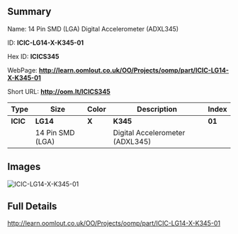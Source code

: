 

## Summary
 
Name:  14 Pin SMD (LGA) Digital Accelerometer (ADXL345) 

ID: __ICIC-LG14-X-K345-01__

Hex ID: __ICICS345__

WebPage: __http://learn.oomlout.co.uk/OO/Projects/oomp/part/ICIC-LG14-X-K345-01__

Short URL: __http://oom.lt/ICICS345__


| Type   | Size   | Color   | Description   | Index   |    
| ----- | ------   | ------   | -----   | ----   |    
| __ICIC__   					| __LG14__   					| __X__    						| __K345__    					| __01__ |    
| 		| 14 Pin SMD (LGA)	| 		| Digital Accelerometer (ADXL345)	| 	|

## Images
![ICIC-LG14-X-K345-01](http://oomlout.com/oomp-gen/parts/ICIC-LG14-X-K345-01/ICIC-LG14-X-K345-01_420.jpg)

## Full Details

 http://learn.oomlout.co.uk/OO/Projects/oomp/part/ICIC-LG14-X-K345-01

